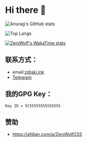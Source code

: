 # Hi there 👋

![Anurag's GitHub stats](https://github-readme-stats.vercel.app/api?username=ZeroWolf233)

![Top Langs](https://github-readme-stats.vercel.app/api/top-langs/?username=ZeroWolf233)

[![ZeroWolf's WakaTime stats](https://github-readme-stats.vercel.app/api/wakatime?username=ZeroWolf&v=2)](https://github.com/ZeroWolf233)

## 联系方式：
- email:z@ski.ink
- [Telegram](https://t.me/zerowolf233)

## 我的GPG Key：
`Key ID = 5C55555555555555`

## 赞助
- https://afdian.com/a/ZeroWolf233

